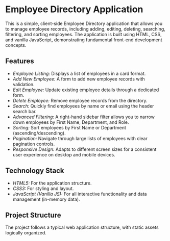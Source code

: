 # Employee Directory Application

This is a simple, client-side Employee Directory application that allows you to manage employee records, including adding, editing, deleting, searching, filtering, and sorting employees. The application is built using HTML, CSS, and vanilla JavaScript, demonstrating fundamental front-end development concepts.

## Features

* *Employee Listing:* Displays a list of employees in a card format.
* *Add New Employee:* A form to add new employee records with validation.
* *Edit Employee:* Update existing employee details through a dedicated form.
* *Delete Employee:* Remove employee records from the directory.
* *Search:* Quickly find employees by name or email using the header search bar.
* *Advanced Filtering:* A right-hand sidebar filter allows you to narrow down employees by First Name, Department, and Role.
* *Sorting:* Sort employees by First Name or Department (ascending/descending).
* *Pagination:* Navigate through large lists of employees with clear pagination controls.
* *Responsive Design:* Adapts to different screen sizes for a consistent user experience on desktop and mobile devices.

## Technology Stack

* *HTML5:* For the application structure.
* *CSS3:* For styling and layout.
* *JavaScript (Vanilla JS):* For all interactive functionality and data management (in-memory data).

## Project Structure

The project follows a typical web application structure, with static assets logically organized.
